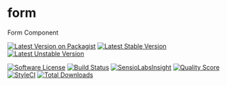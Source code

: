 # form
Form Component

[![Latest Version on Packagist](https://img.shields.io/packagist/v/bytic/form.svg?style=flat-square)](https://packagist.org/packages/bytic/form)
[![Latest Stable Version](https://poser.pugx.org/bytic/form/v/stable)](https://packagist.org/packages/bytic/form)
[![Latest Unstable Version](https://poser.pugx.org/bytic/form/v/unstable)](https://packagist.org/packages/bytic/form)

[![Software License](https://img.shields.io/badge/license-MIT-brightgreen.svg?style=flat-square)](LICENSE)
[![Build Status](https://img.shields.io/travis/ByTIC/framework/master.svg?style=flat-square)](https://travis-ci.org/ByTIC/framework)
[![SensioLabsInsight](https://img.shields.io/sensiolabs/i/6298a2a3-71c5-4dbc-a3d0-a9e3881efa5b.svg?style=flat-square)](https://insight.sensiolabs.com/projects/6298a2a3-71c5-4dbc-a3d0-a9e3881efa5b)
[![Quality Score](https://img.shields.io/scrutinizer/g/bytic/form.svg?style=flat-square)](https://scrutinizer-ci.com/g/bytic/form)
[![StyleCI](https://styleci.io/repos/114482771/shield?branch=master)](https://styleci.io/repos/114482771)
[![Total Downloads](https://img.shields.io/packagist/dt/bytic/form.svg?style=flat-square)](https://packagist.org/packages/bytic/form)
